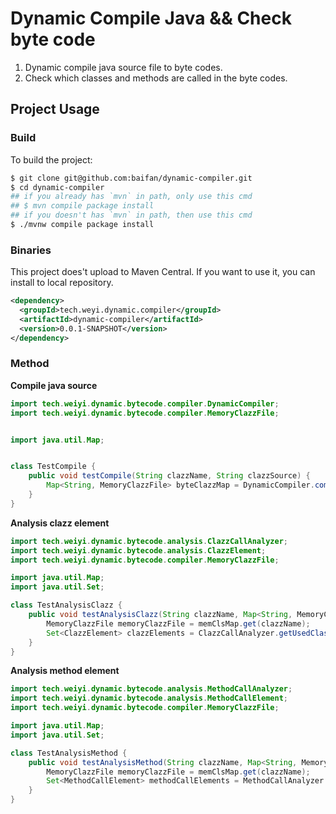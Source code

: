 # Dynamic Compile Java && Check byte code

1. Dynamic compile java source file to byte codes.
2. Check which classes and methods are called in the byte codes. 

## Project Usage

### Build

To build the project:

```bash
$ git clone git@github.com:baifan/dynamic-compiler.git
$ cd dynamic-compiler
## if you already has `mvn` in path, only use this cmd
## $ mvn compile package install
## if you doesn't has `mvn` in path, then use this cmd
$ ./mvnw compile package install

```

### Binaries

This project does't upload to Maven Central.
If you want to use it, you can install to local repository.

```xml
<dependency>
  <groupId>tech.weyi.dynamic.compiler</groupId>
  <artifactId>dynamic-compiler</artifactId>
  <version>0.0.1-SNAPSHOT</version>
</dependency>
```

### Method

**Compile java source**

```java
import tech.weiyi.dynamic.bytecode.compiler.DynamicCompiler;
import tech.weiyi.dynamic.bytecode.compiler.MemoryClazzFile;


import java.util.Map;


class TestCompile {
    public void testCompile(String clazzName, String clazzSource) {
        Map<String, MemoryClazzFile> byteClazzMap = DynamicCompiler.compile(clazzName, clazzSource);
    }
}
```

**Analysis clazz element**

```java
import tech.weiyi.dynamic.bytecode.analysis.ClazzCallAnalyzer;
import tech.weiyi.dynamic.bytecode.analysis.ClazzElement;
import tech.weiyi.dynamic.bytecode.compiler.MemoryClazzFile;

import java.util.Map;
import java.util.Set;

class TestAnalysisClazz {
    public void testAnalysisClazz(String clazzName, Map<String, MemoryClazzFile> memClsMap) {
        MemoryClazzFile memoryClazzFile = memClsMap.get(clazzName);
        Set<ClazzElement> clazzElements = ClazzCallAnalyzer.getUsedClassSet(memoryClazzFile.getBytes());
    }
}
```

**Analysis method element**

```java
import tech.weiyi.dynamic.bytecode.analysis.MethodCallAnalyzer;
import tech.weiyi.dynamic.bytecode.analysis.MethodCallElement;
import tech.weiyi.dynamic.bytecode.compiler.MemoryClazzFile;

import java.util.Map;
import java.util.Set;

class TestAnalysisMethod {
    public void testAnalysisMethod(String clazzName, Map<String, MemoryClazzFile> memClsMap) {
        MemoryClazzFile memoryClazzFile = memClsMap.get(clazzName);
        Set<MethodCallElement> methodCallElements = MethodCallAnalyzer.getUsedClassSet(memoryClazzFile.getBytes());
    }
}
```
